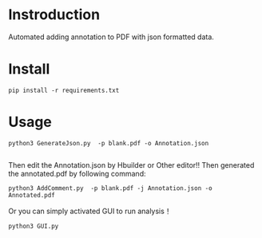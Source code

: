 # Instroduction

Automated adding annotation to PDF with json formatted data.

# Install

```pip install -r requirements.txt```
# Usage

```
python3 GenerateJson.py  -p blank.pdf -o Annotation.json
   

```
Then edit the Annotation.json by Hbuilder or Other editor!!
Then generated the annotated.pdf by following command:
```
python3 AddComment.py  -p blank.pdf -j Annotation.json -o Annotated.pdf

```
Or you can simply activated GUI to run analysis！
```
python3 GUI.py
```


```